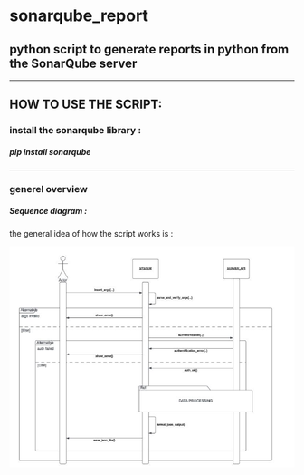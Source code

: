 # sonarqube_report
## python script to generate reports in python from the SonarQube server
---
## HOW TO USE THE SCRIPT:

### install the sonarqube library : 

##### pip install sonarqube
---
### generel overview

##### Sequence diagram : 

the general idea of how the script works is : 

<img src="doc/diagrams/sequence_diagram/requesting_json_format_sequence_diagram.jpg">
